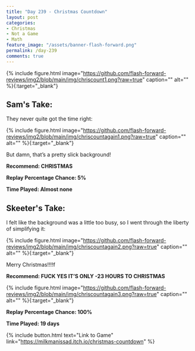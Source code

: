 ```yaml
---
title: "Day 239 - Christmas Countdown"
layout: post
categories:
- Christmas
- Not a Game
- Math
feature_image: "/assets/banner-flash-forward.png"
permalink: /day-239
comments: true
---
```


{% include figure.html image="https://github.com/flash-forward-reviews/img2/blob/main/img/chriscount1.png?raw=true" caption="" alt="" %}{:target="_blank"}
 
## Sam's Take:

They never quite got the time right:

{% include figure.html image="https://github.com/flash-forward-reviews/img2/blob/main/img/chriscountagain1.png?raw=true" caption="" alt="" %}{:target="_blank"}

But damn, that’s a pretty slick background!

**Recommend: CHRISTMAS**

**Replay Percentage Chance: 5%**

**Time Played: Almost none** 

## Skeeter's Take:

I felt like the background was a little too busy, so I went through the liberty of simplifying it: 

{% include figure.html image="https://github.com/flash-forward-reviews/img2/blob/main/img/chriscountagain2.png?raw=true" caption="" alt="" %}{:target="_blank"}

Merry Christmas!!!!f

**Recommend: FUCK YES IT’S ONLY -23 HOURS TO CHRISTMAS**

{% include figure.html image="https://github.com/flash-forward-reviews/img2/blob/main/img/chriscountagain3.png?raw=true" caption="" alt="" %}{:target="_blank"}

**Replay Percentage Chance: 100%**

**Time Played: 19 days** 

{% include button.html text="Link to Game" link="https://milkmanissad.itch.io/christmas-countdown" %}